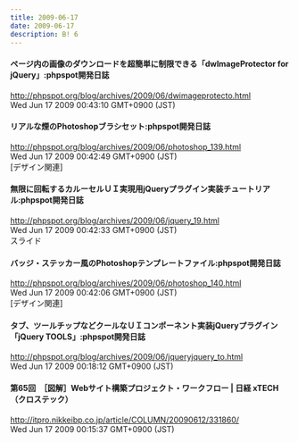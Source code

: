 ```yaml
---
title: 2009-06-17
date: 2009-06-17
description: B! 6
---
```


#### ページ内の画像のダウンロードを超簡単に制限できる「dwImageProtector for jQuery」:phpspot開発日誌
http://phpspot.org/blog/archives/2009/06/dwimageprotecto.html<br>
Wed Jun 17 2009 00:43:10 GMT+0900 (JST)<br>


#### リアルな煙のPhotoshopブラシセット:phpspot開発日誌
http://phpspot.org/blog/archives/2009/06/photoshop_139.html<br>
Wed Jun 17 2009 00:42:49 GMT+0900 (JST)<br>
[デザイン関連]


#### 無限に回転するカルーセルＵＩ実現用jQueryプラグイン実装チュートリアル:phpspot開発日誌
http://phpspot.org/blog/archives/2009/06/jquery_19.html<br>
Wed Jun 17 2009 00:42:33 GMT+0900 (JST)<br>
スライド


#### バッジ・ステッカー風のPhotoshopテンプレートファイル:phpspot開発日誌
http://phpspot.org/blog/archives/2009/06/photoshop_140.html<br>
Wed Jun 17 2009 00:42:06 GMT+0900 (JST)<br>
[デザイン関連]


#### タブ、ツールチップなどクールなＵＩコンポーネント実装jQueryプラグイン「jQuery TOOLS」:phpspot開発日誌
http://phpspot.org/blog/archives/2009/06/jqueryjquery_to.html<br>
Wed Jun 17 2009 00:18:12 GMT+0900 (JST)<br>


#### 第65回　［図解］Webサイト構築プロジェクト・ワークフロー | 日経 xTECH（クロステック）
http://itpro.nikkeibp.co.jp/article/COLUMN/20090612/331860/<br>
Wed Jun 17 2009 00:15:37 GMT+0900 (JST)<br>


